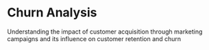 # Churn Analysis

Understanding the impact of customer acquisition through marketing campaigns and its influence on customer retention and churn
